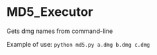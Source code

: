 # MD5_Executor
Gets dmg names from command-line

Example of use:
` python md5.py a.dmg b.dmg c.dmg `
